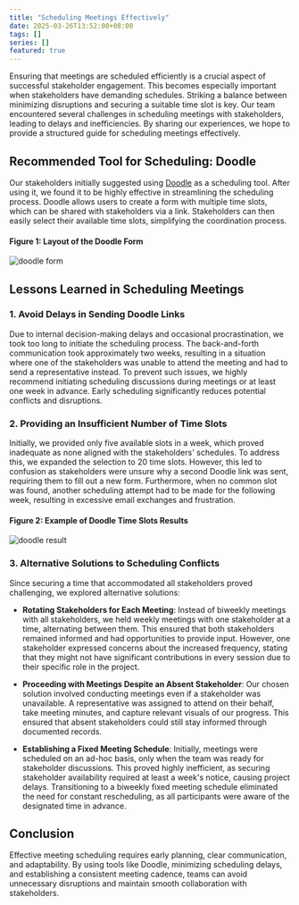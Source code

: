```yaml
---
title: "Scheduling Meetings Effectively"
date: 2025-03-26T13:52:00+08:00
tags: []
series: []
featured: true
---
```


Ensuring that meetings are scheduled efficiently is a crucial aspect of successful stakeholder engagement. This becomes especially important when stakeholders have demanding schedules. Striking a balance between minimizing disruptions and securing a suitable time slot is key. Our team encountered several challenges in scheduling meetings with stakeholders, leading to delays and inefficiencies. By sharing our experiences, we hope to provide a structured guide for scheduling meetings effectively.

## Recommended Tool for Scheduling: Doodle

Our stakeholders initially suggested using [Doodle](www.doodle.com) as a scheduling tool. After using it, we found it to be highly effective in streamlining the scheduling process. Doodle allows users to create a form with multiple time slots, which can be shared with stakeholders via a link. Stakeholders can then easily select their available time slots, simplifying the coordination process.

#### Figure 1: Layout of the Doodle Form
![doodle form](/images/scheduling/Doodleform.png)

## Lessons Learned in Scheduling Meetings

### 1. Avoid Delays in Sending Doodle Links

Due to internal decision-making delays and occasional procrastination, we took too long to initiate the scheduling process. The back-and-forth communication took approximately two weeks, resulting in a situation where one of the stakeholders was unable to attend the meeting and had to send a representative instead. To prevent such issues, we highly recommend initiating scheduling discussions during meetings or at least one week in advance. Early scheduling significantly reduces potential conflicts and disruptions.

### 2. Providing an Insufficient Number of Time Slots

Initially, we provided only five available slots in a week, which proved inadequate as none aligned with the stakeholders' schedules. To address this, we expanded the selection to 20 time slots. However, this led to confusion as stakeholders were unsure why a second Doodle link was sent, requiring them to fill out a new form. Furthermore, when no common slot was found, another scheduling attempt had to be made for the following week, resulting in excessive email exchanges and frustration.

#### Figure 2: Example of Doodle Time Slots Results
![doodle result](/images/scheduling/Doodleresult.png)

### 3. Alternative Solutions to Scheduling Conflicts

Since securing a time that accommodated all stakeholders proved challenging, we explored alternative solutions:

- **Rotating Stakeholders for Each Meeting**: Instead of biweekly meetings with all stakeholders, we held weekly meetings with one stakeholder at a time, alternating between them. This ensured that both stakeholders remained informed and had opportunities to provide input. However, one stakeholder expressed concerns about the increased frequency, stating that they might not have significant contributions in every session due to their specific role in the project.

- **Proceeding with Meetings Despite an Absent Stakeholder**: Our chosen solution involved conducting meetings even if a stakeholder was unavailable. A representative was assigned to attend on their behalf, take meeting minutes, and capture relevant visuals of our progress. This ensured that absent stakeholders could still stay informed through documented records.

- **Establishing a Fixed Meeting Schedule**: Initially, meetings were scheduled on an ad-hoc basis, only when the team was ready for stakeholder discussions. This proved highly inefficient, as securing stakeholder availability required at least a week's notice, causing project delays. Transitioning to a biweekly fixed meeting schedule eliminated the need for constant rescheduling, as all participants were aware of the designated time in advance.

## Conclusion

Effective meeting scheduling requires early planning, clear communication, and adaptability. By using tools like Doodle, minimizing scheduling delays, and establishing a consistent meeting cadence, teams can avoid unnecessary disruptions and maintain smooth collaboration with stakeholders.